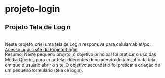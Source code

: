# projeto-login
## Projeto Tela de Login
<br>
Neste projeto, criei uma tela de Login responsiva para celular/tablet/pc: <br>
<a href="https://andrebuitoni.github.io/projeto-login/" target="_blank">Acesse aqui o site do Projeto-Login</a> <br>
Resumo: Neste pequeno projeto, o objetivo principal foi praticar o uso das Media Queries para criar telas diferentes dependendo do tamanho da tela em que o usuário abrir o site. O objetivo secundário foi praticar a criação de um pequeno formulário (tela de login).